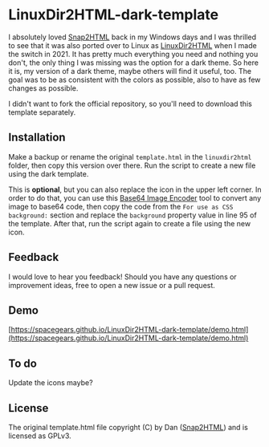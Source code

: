# LinuxDir2HTML-dark-template

I absolutely loved [Snap2HTML](https://www.rlvision.com/snap2html/) back in my Windows days and I was thrilled to see that it was also ported over to Linux as [LinuxDir2HTML](https://github.com/homeisfar/LinuxDir2HTML) when I made the switch in 2021. It has pretty much everything you need and nothing you don't, the only thing I was missing was the option for a dark theme. So here it is, my version of a dark theme, maybe others will find it useful, too. The goal was to be as consistent with the colors as possible, also to have as few changes as possible.

I didn't want to fork the official repository, so you'll need to download this template separately.

## Installation
Make a backup or rename the original `template.html` in the `linuxdir2html` folder, then copy this version over there. Run the script to create a new file using the dark template.

This is **optional**, but you can also replace the icon in the upper left corner. In order to do that, you can use this [Base64 Image Encoder](https://www.base64-image.de) tool to convert any image to base64 code, then copy the code from the `For use as CSS background:` section and replace the `background` property value in line 95 of the template. After that, run the script again to create a file using the new icon.

## Feedback
I would love to hear you feedback! Should you have any questions or improvement ideas, free to open a new issue or a pull request.

## Demo
[https://spacegears.github.io/LinuxDir2HTML-dark-template/demo.html](https://spacegears.github.io/LinuxDir2HTML-dark-template/demo.html)

## To do
Update the icons maybe?

## License
The original template.html file copyright (C) by Dan ([Snap2HTML](https://www.rlvision.com/snap2html/)) and is licensed as GPLv3.
